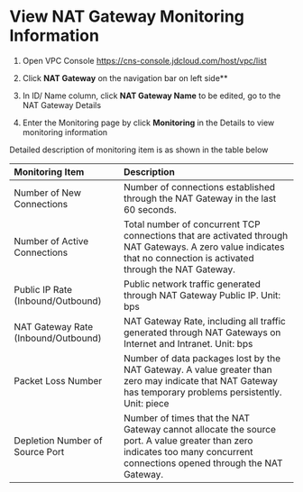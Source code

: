 # View NAT Gateway Monitoring Information
1. Open VPC Console https://cns-console.jdcloud.com/host/vpc/list

2. Click **NAT Gateway** on the navigation bar on left side**

3. In ID/ Name column, click **NAT Gateway Name** to be edited, go to the NAT Gateway Details

4. Enter the Monitoring page by click **Monitoring** in the Details to view monitoring information

Detailed description of monitoring item is as shown in the table below

| Monitoring Item | Description |
| :- | :- |
| Number of New Connections | Number of connections established through the NAT Gateway in the last 60 seconds.|
| Number of Active Connections | Total number of concurrent TCP connections that are activated through NAT Gateways. A zero value indicates that no connection is activated through the NAT Gateway. |
| Public IP Rate (Inbound/Outbound)| Public network traffic generated through NAT Gateway Public IP. Unit: bps |
| NAT Gateway Rate (Inbound/Outbound) | NAT Gateway Rate, including all traffic generated through NAT Gateways on Internet and Intranet. Unit: bps |
| Packet Loss Number | Number of data packages lost by the NAT Gateway. A value greater than zero may indicate that NAT Gateway has temporary problems persistently. Unit: piece |
| Depletion Number of Source Port | Number of times that the NAT Gateway cannot allocate the source port. A value greater than zero indicates too many concurrent connections opened through the NAT Gateway.|

